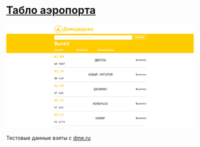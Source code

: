 # <a href="https://git.io/fxI8V">Табло аэропорта</a>
<img src="screen.png">

Тестовые данные взяты с <a href="https://www.dme.ru/book/live-board/">dme.ru</a>
